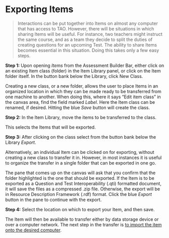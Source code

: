 <!--
    created_at: 2015-05-15
    authors:         
      - Ben Angel    
--> 

# Exporting Items

>Interactions can be put together into Items on almost any computer that has access to TAO. However, there will be situations in which sharing Items will be useful. For instance, two teachers might instruct the same course, and as a team they decide to split the duties of creating questions for an upcoming Test. The ability to share Items becomes essential in this situation. Doing this takes only a few easy steps.

**Step 1:** Upon opening *Items* from the Assessment Builder Bar, either click on an existing Item class (folder) in the Item Library panel, or click on the Item folder itself. In the button bank below the Library, click New Class. 

Creating a new class, or a new folder, allows the user to place Items in an organized location in which they can be made ready to be transferred from one machine to another. When doing this, where it says “Edit item class” in the canvas area, find the field marked *Label*. Here the Item class can be renamed, if desired.  Hitting the blue *Save* button will create the class.

**Step 2:** In the Item Library, move the items to be transferred to the class.

This selects the Items that will be exported.

**Step 3:** After clicking on the class select from the button bank below the Library *Export*.

Alternatively, an individual Item can be clicked on for exporting, without creating a new class to transfer it in. However, in most instances it is useful to organize the transfer in a single folder that can be exported in one go.

The pane that comes up on the canvas will ask that you confirm that the folder highlighted is the one that should be exported. If the Item is to be exported as a Question and Test Interoperability (.qti) formatted document, it will save the files as a compressed .zip file. Otherwise, the export will be in Resource Description Framework (.rdf) format. Click the blue *Export* button in the pane to continue with the export.

**Step 4:** Select the location on which to export your Item, and then save.

The Item will then be available to transfer either by data storage device or over a computer network. The next step in the transfer is [to import the item onto the desired computer](../items/importing-items.md).
